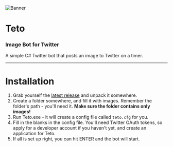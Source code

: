 ![Banner](https://kagari.moe/outer_assets/teto/teto.png)
# Teto
### Image Bot for Twitter
A simple C# Twitter bot that posts an image to Twitter on a timer.

---

# Installation

1. Grab yourself the [latest release](https://github.com/o5k/teto/releases) and unpack it somewhere.
2. Create a folder somewhere, and fill it with images. Remember the folder's path - you'll need it. **Make sure the folder contains only images!** 
3. Run Teto.exe - it will create a config file called `teto.cfg` for you.
4. Fill in the blanks in the config file. You'll need Twitter OAuth tokens, so apply for a developer account if you haven't yet, and create an application for Teto.
5. If all is set up right, you can hit ENTER and the bot will start.